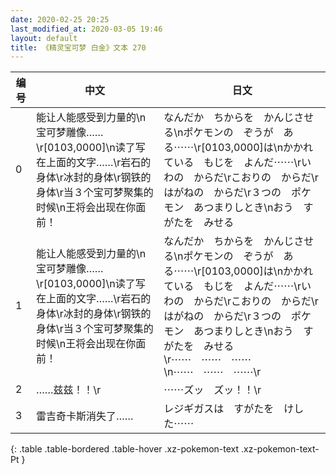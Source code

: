 ```yaml
---
date: 2020-02-25 20:25
last_modified_at: 2020-03-05 19:46
layout: default
title: 《精灵宝可梦 白金》文本 270
---
```

| 编号 | 中文 | 日文 |
| ---- | ---- | ---- |
| 0 | 能让人能感受到力量的\n宝可梦雕像……\r[0103,0000]\n读了写在上面的文字……\r岩石的身体\r冰封的身体\r钢铁的身体\r当３个宝可梦聚集的时候\n王将会出现在你面前！ | なんだか　ちからを　かんじさせる\nポケモンの　ぞうが　ある⋯⋯\r[0103,0000]は\nかかれている　もじを　よんだ⋯⋯\rいわの　からだ\rこおりの　からだ\rはがねの　からだ\r３つの　ポケモン　あつまりしとき\nおう　すがたを　みせる |
| 1 | 能让人能感受到力量的\n宝可梦雕像……\r[0103,0000]\n读了写在上面的文字……\r岩石的身体\r冰封的身体\r钢铁的身体\r当３个宝可梦聚集的时候\n王将会出现在你面前！ | なんだか　ちからを　かんじさせる\nポケモンの　ぞうが　ある⋯⋯\r[0103,0000]は\nかかれている　もじを　よんだ⋯⋯\rいわの　からだ\rこおりの　からだ\rはがねの　からだ\r３つの　ポケモン　あつまりしとき\nおう　すがたを　みせる\r⋯⋯　⋯⋯　⋯⋯\n⋯⋯　⋯⋯　⋯⋯\r |
| 2 | ……兹兹！！\r | ⋯⋯ズッ　ズッ！！\r |
| 3 | 雷吉奇卡斯消失了…… | レジギガスは　すがたを　けした⋯⋯ |
{: .table .table-bordered .table-hover .xz-pokemon-text .xz-pokemon-text-Pt }